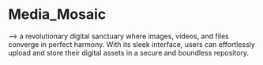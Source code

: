# Media_Mosaic
--> a revolutionary digital sanctuary where images, videos, and files converge in perfect harmony.  With its sleek interface, users can effortlessly upload and store their digital assets in a secure and  boundless repository.
